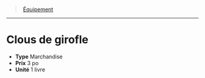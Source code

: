 ﻿---
!EquipmentItem
Type: Marchandise
Price: 3 po
Unity: 1 livre
Id: equipment_hd.md#clous-de-girofle
ParentLink: equipment_hd.md#Équipement
Name: Clous de girofle
ParentName: Équipement
NameLevel: 1
Attributes: {}
---
> [Équipement](hd_equipment.md)

---

# Clous de girofle

- **Type** Marchandise
- **Prix** 3 po
- **Unité** 1 livre

